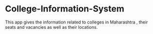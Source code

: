 # College-Information-System
This app gives the information related to colleges in Maharashtra , their seats and vacancies as well as their locations.
